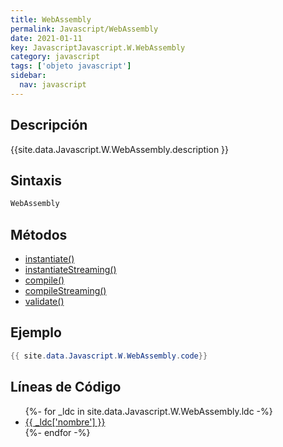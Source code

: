 ```yaml
---
title: WebAssembly
permalink: Javascript/WebAssembly
date: 2021-01-11
key: JavascriptJavascript.W.WebAssembly
category: javascript
tags: ['objeto javascript']
sidebar: 
  nav: javascript
---
```


## Descripción
{{site.data.Javascript.W.WebAssembly.description }}

## Sintaxis
~~~javascript
WebAssembly
~~~

## Métodos
* [instantiate()](/Javascript/WebAssembly/instantiate)
* [instantiateStreaming()](/Javascript/WebAssembly/instantiateStreaming)
* [compile()](/Javascript/WebAssembly/compile)
* [compileStreaming()](/Javascript/WebAssembly/compileStreaming)
* [validate()](/Javascript/WebAssembly/validate)

## Ejemplo
~~~java
{{ site.data.Javascript.W.WebAssembly.code}}
~~~

## Líneas de Código
<ul>
{%- for _ldc in site.data.Javascript.W.WebAssembly.ldc -%}
   <li>
       <a href="{{_ldc['url'] }}">{{ _ldc['nombre'] }}</a>
   </li>
{%- endfor -%}
</ul>
